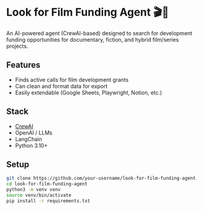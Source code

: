 # Look for Film Funding Agent 🎬🤖

An AI-powered agent (CrewAI-based) designed to search for development funding opportunities for documentary, fiction, and hybrid film/series projects.

## Features
- Finds active calls for film development grants
- Can clean and format data for export
- Easily extendable (Google Sheets, Playwright, Notion, etc.)

## Stack
- [CrewAI](https://docs.crewai.com)
- OpenAI / LLMs
- LangChain
- Python 3.10+

## Setup

```bash
git clone https://github.com/your-username/look-for-film-funding-agent.git
cd look-for-film-funding-agent
python3 -m venv venv
source venv/bin/activate
pip install -r requirements.txt
